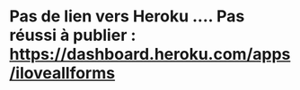 # Pas de lien vers Heroku .... Pas réussi à publier : https://dashboard.heroku.com/apps/iloveallforms

